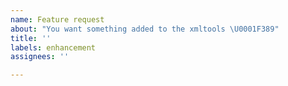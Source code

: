 ```yaml
---
name: Feature request
about: "You want something added to the xmltools \U0001F389"
title: ''
labels: enhancement
assignees: ''

---
```


<!---
❗️❗️ Also, please consider donating (https://www.buymeacoffee.com/elomagic) ❗️❗️

Donations will ensure the following:

* 🔨 Long term maintenance of the project
* 🛣 Progress on the roadmap
* 🐛 Quick responses to bug reports and help requests
 -->
